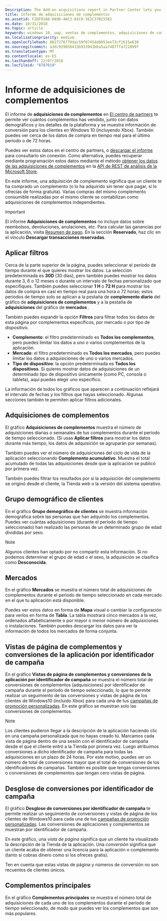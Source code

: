 ```yaml
---
Description: The Add-on acquisitions report in Partner Center lets you see how many add-ons you've sold, along with demographic and platform details.
title: Informe de adquisiciones de complementos
ms.assetid: F2DF9188-0A98-4AC3-81C0-3E2C37B15582
ms.date: 10/31/2018
ms.topic: article
keywords: windows 10, uwp, ventas de complementos, adquisiciones de complementos, ventas de iap, productos desde la aplicación, IAP, complementos
ms.localizationpriority: medium
ms.openlocfilehash: 8027276779dac59f0745dd8053ee73cf1615e630
ms.sourcegitcommit: a3dc929858415b933943bba5aa7487ffa721899f
ms.translationtype: MT
ms.contentlocale: es-ES
ms.lasthandoff: 12/07/2018
ms.locfileid: "8787019"
---
```

# <a name="add-on-acquisitions-report"></a>Informe de adquisiciones de complementos


El informe de **adquisiciones de complementos** en [El centro de partners](https://partner.microsoft.com/dashboard) te permite ver cuántos complementos has vendido, junto con datos demográficos y los detalles de la plataforma y se muestra información de conversión para los clientes en Windows 10 (incluyendo Xbox). También puedes ver cerca de los datos de compra en tiempo real para el último período o de 72 horas.

Puedes ver estos datos en el centro de partners, o [descargar el informe](download-analytic-reports.md) para consultarlo sin conexión. Como alternativa, puedes recuperar mediante programación estos datos mediante el método [obtener los datos de las adquisiciones de complementos](../monetize/get-in-app-acquisitions.md) en la [API de REST de análisis de la Microsoft Store](../monetize/access-analytics-data-using-windows-store-services.md).

En este informe, una adquisición de complemento significa que un cliente te ha comprado un complemento (o lo ha adquirido sin tener que pagar, si lo ofrecías de forma gratuita). Varias compras del mismo complemento consumible realizadas por el mismo cliente se contabilizan como adquisiciones de complementos independientes.

> [!IMPORTANT]
> El informe **Adquisiciones de complementos** no incluye datos sobre reembolsos, devoluciones, anulaciones, etc. Para calcular las ganancias por la aplicación, visita [Resumen de pago](payout-summary.md). En la sección **Reservado**, haz clic en el vínculo **Descargar transacciones reservadas**.


## <a name="apply-filters"></a>Aplicar filtros

Cerca de la parte superior de la página, puedes seleccionar el período de tiempo durante el que quieres mostrar los datos. La selección predeterminada es **30D** (30 días), pero también puedes mostrar los datos durante 3, 6 o 12 meses o durante un intervalo de fechas personalizado que especifiques. También puedes seleccionar **1 H** o **72 H** para mostrar los datos de compra en casi en tiempo real para una hora o 72 horas; estos períodos de tiempo solo se aplican a la pestaña de **complemento diario** del gráfico de **adquisiciones de complementos** y a la pestaña de **adquisiciones** del gráfico de **mercados** . 

También puedes expandir la opción **Filtros** para filtrar todos los datos de esta página por complementos específicos, por mercado o por tipo de dispositivo.

-   **Complemento**: el filtro predeterminado es **Todos los complementos**, pero puedes limitar los datos a uno o varios complementos de la aplicación.
-   **Mercado**: el filtro predeterminado es **Todos los mercados**, pero puedes limitar los datos a adquisiciones de uno o varios mercados.
-   **Tipo de dispositivo**: la opción predeterminada es **Todos los dispositivos**. Si quieres mostrar datos de adquisiciones de un determinado tipo de dispositivo únicamente (como PC, consola o tableta), aquí puedes elegir uno específico.

La información de todos los gráficos que aparecen a continuación reflejará el intervalo de fechas y los filtros que hayas seleccionado. Algunas secciones también te permiten aplicar filtros adicionales.


## <a name="add-on-acquisitions"></a>Adquisiciones de complementos

El gráfico **Adquisiciones de complementos** muestra el número de adquisiciones diarias o semanales de tus complementos durante el período de tiempo seleccionado. (Si usas **Aplicar filtros** para mostrar los datos durante más tiempo, los datos de adquisición se agruparán por semanas).

También puedes ver el número de adquisiciones del ciclo de vida de la aplicación seleccionando **Complemento acumulativo**. Muestra el total acumulado de todas las adquisiciones desde que la aplicación se publicó por primera vez.

También puedes filtrar los resultados por si la adquisición del complemento se originó desde el cliente, la Tienda web o la versión del sistema operativo.


## <a name="customer-demographic"></a>Grupo demográfico de clientes

En el gráfico **Grupo demográfico de clientes** se muestra información demográfica sobre las personas que han adquirido los complementos. Puedes ver cuántas adquisiciones (durante el período de tiempo seleccionado) han realizado las personas de un determinado grupo de edad divididas por sexo.

> [!NOTE]
> Algunos clientes han optado por no compartir esta información. Si no podemos determinar el grupo de edad o el sexo, la adquisición se clasifica como **Desconocida**.


## <a name="markets"></a>Mercados

En el gráfico **Mercados** se muestra el número total de adquisiciones de complementos durante el período de tiempo seleccionado en cada mercado en el que tu aplicación está disponible. 

Puedes ver estos datos en forma de **Mapa** visual o cambiar la configuración para verlos en forma de **Tabla**. La tabla mostrará cinco mercados a la vez, ordenados alfabéticamente o por mayor o menor número de adquisiciones o instalaciones. También puedes descargar los datos para ver la información de todos los mercados de forma conjunta.


## <a name="add-on-page-views-and-conversions-by-campaign-id"></a>Vistas de página de complementos y conversiones de la aplicación por identificador de campaña

En el gráfico **Vistas de página de complementos y conversiones de la aplicación por identificador de campaña** se muestra el número total de conversiones de complementos (adquisiciones) por identificador de campaña durante el período de tiempo seleccionado, lo que te permite realizar un seguimiento de las conversiones y vistas de página de los clientes de Windows10 (incluido Xbox) para cada una de tus [campañas de promoción personalizadas](create-a-custom-app-promotion-campaign.md). En este gráfico se muestran solo las conversiones de complementos.

> [!NOTE]
> Los clientes pudieron llegar a la descripción de la aplicación haciendo clic en una campaña personalizada que no hayas creado tú. Marcamos cada vista de página dentro de una sesión con el identificador de campaña desde el que el cliente entró a la Tienda por primera vez. Luego atribuimos conversiones a dicho identificador de campaña para todas las adquisiciones en un plazo de 24 horas. Por este motivo, puedes ver un número de total de conversiones mayor que el total de conversiones de los identificadores de campañas. También es posible que tengas conversiones o conversiones de complementos que tengan cero vistas de página. 


## <a name="conversions-breakdown-by-campaign-id"></a>Desglose de conversiones por identificador de campaña

El gráfico **Desglose de conversiones por identificador de campaña** te permite realizar un seguimiento de conversiones y vistas de página de los clientes de Windows10 para cada una de tus [campañas de promoción personalizadas](create-a-custom-app-promotion-campaign.md). Las conversiones de aplicaciones y complementos se muestran por identificador de campaña.

En este gráfico, una *vista de página* significa que un cliente ha visualizado la descripción de la Tienda de la aplicación. Una *conversión* significa que un cliente acaba de obtener una licencia para la aplicación o complemento (tanto si cobras dinero como si los ofreces gratis).

Ten en cuenta que estas vistas de página y números de conversión no son recuentos de clientes únicos. 


## <a name="top-add-ons"></a>Complementos principales

En el gráfico **Complementos principales** se muestra el número total de adquisiciones de cada uno de los complementos durante el período de tiempo seleccionado, de modo que puedes ver los complementos que son más populares. 



 

 
